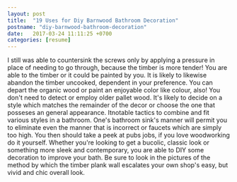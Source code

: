 ```yaml
---
layout: post
title:  "19 Uses for Diy Barnwood Bathroom Decoration"
postname: "diy-barnwood-bathroom-decoration"
date:   2017-03-24 11:11:25 +0700
categories: [resume]
---
```

I still was able to countersink the screws only by applying a pressure in place of needing to go through, because the timber is more tender! You are able to the timber or it could be painted by you. It is likely to likewise abandon the timber uncooked, dependent in your preference. You can depart the organic wood or paint an enjoyable color like colour, also! You don't need to detect or employ older pallet wood. It's likely to decide on a style which matches the remainder of the decor or choose the one that posseses an general appearance. Itnotable tactics to combine and fit various styles in a bathroom. One's bathroom sink's manner will permit you to eliminate even the manner that is incorrect or faucets which are simply too high. You then should take a peek at pubs jobs, if you love woodworking do it yourself. Whether you're looking to get a bucolic, classic look or something more sleek and contemporary, you are able to DIY some decoration to improve your bath. Be sure to look in the pictures of the method by which the timber plank wall escalates your own shop's easy, but vivid and chic overall look.
